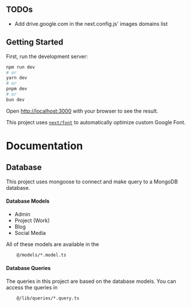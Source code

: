 ## TODOs
- Add drive.google.com in the next.config.js' images domains list 

## Getting Started

First, run the development server:

```bash
npm run dev
# or
yarn dev
# or
pnpm dev
# or
bun dev
```

Open [http://localhost:3000](http://localhost:3000) with your browser to see the result.

This project uses [`next/font`](https://nextjs.org/docs/basic-features/font-optimization) to automatically optimize custom Google Font.

# Documentation

## Database

This project uses mongoose to connect and make query to a MongoDB database.

#### Database Models

- Admin
- Project (Work)
- Blog
- Social Media

All of these models are available in the

```bash
    @/models/*.model.ts
```

#### Database Queries

The queries in this project are based on the database models. You can access the queries in

```bash
    @/lib/queries/*.query.ts
```

